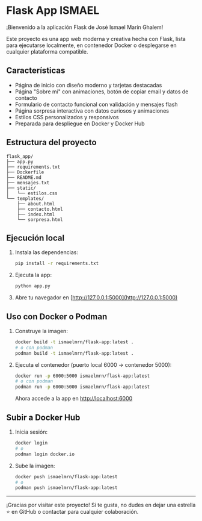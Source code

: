 # Flask App ISMAEL

¡Bienvenido a la aplicación Flask de José Ismael Marín Ghalem!

Este proyecto es una app web moderna y creativa hecha con Flask, lista para ejecutarse localmente, en contenedor Docker o desplegarse en cualquier plataforma compatible.

## Características

- Página de inicio con diseño moderno y tarjetas destacadas
- Página "Sobre mí" con animaciones, botón de copiar email y datos de contacto
- Formulario de contacto funcional con validación y mensajes flash
- Página sorpresa interactiva con datos curiosos y animaciones
- Estilos CSS personalizados y responsivos
- Preparada para despliegue en Docker y Docker Hub

## Estructura del proyecto

```
flask_app/
├── app.py
├── requirements.txt
├── Dockerfile
├── README.md
├── mensajes.txt
├── static/
│   └── estilos.css
└── templates/
    ├── about.html
    ├── contacto.html
    ├── index.html
    └── sorpresa.html
```

## Ejecución local

1. Instala las dependencias:
   ```bash
   pip install -r requirements.txt
   ```
2. Ejecuta la app:
   ```bash
   python app.py
   ```
3. Abre tu navegador en [http://127.0.0.1:5000](http://127.0.0.1:5000)

## Uso con Docker o Podman

1. Construye la imagen:
   ```bash
   docker build -t ismaelmrn/flask-app:latest .
   # o con podman
   podman build -t ismaelmrn/flask-app:latest .
   ```
2. Ejecuta el contenedor (puerto local 6000 → contenedor 5000):
   ```bash
   docker run -p 6000:5000 ismaelmrn/flask-app:latest
   # o con podman
   podman run -p 6000:5000 ismaelmrn/flask-app:latest
   ```
   
   Ahora accede a la app en [http://localhost:6000](http://localhost:6000)

## Subir a Docker Hub

1. Inicia sesión:
   ```bash
   docker login
   # o
   podman login docker.io
   ```
2. Sube la imagen:
   ```bash
   docker push ismaelmrn/flask-app:latest
   # o
   podman push ismaelmrn/flask-app:latest
   ```

---

¡Gracias por visitar este proyecto! Si te gusta, no dudes en dejar una estrella ⭐ en GitHub o contactar para cualquier colaboración.
